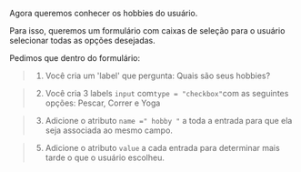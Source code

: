 Agora queremos conhecer os hobbies do usuário.

Para isso, queremos um formulário com caixas de seleção para o usuário selecionar todas as opções desejadas.

Pedimos que dentro do formulário:

> 1. Você cria um 'label' que pergunta: Quais são seus hobbies?

> 2. Você cria 3 labels `input` com` type = "checkbox" `com as seguintes opções: Pescar, Correr e Yoga

> 3. Adicione o atributo `name =" hobby "` a toda a entrada para que ela seja associada ao mesmo campo.

> 5. Adicione o atributo `value` a cada entrada para determinar mais tarde o que o usuário escolheu.